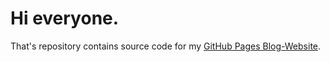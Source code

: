 # Hi everyone.

That's repository contains source code for my [GitHub Pages Blog-Website](https://redsharpobject.github.io).